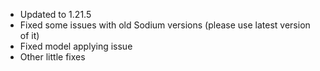 - Updated to 1.21.5
- Fixed some issues with old Sodium versions (please use latest version of it)
- Fixed model applying issue
- Other little fixes
